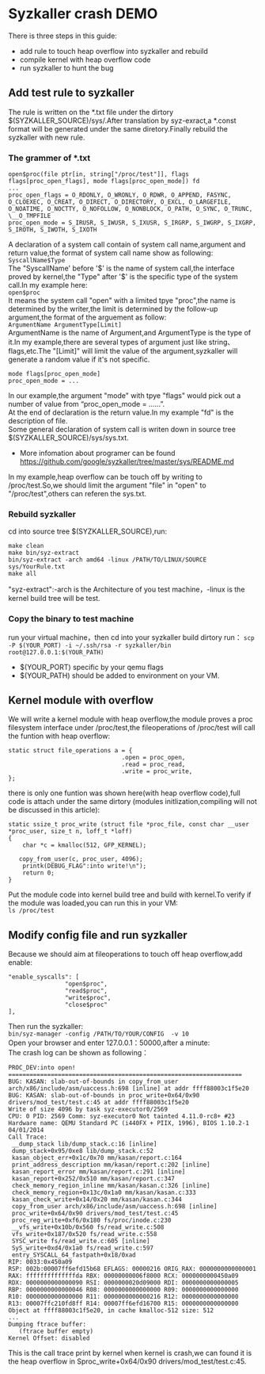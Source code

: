 # Syzkaller crash DEMO
There is three steps in this guide:
- add rule to touch heap overflow into syzkaller and rebuild
- compile kernel with heap overflow code
- run syzkaller to hunt the bug

## Add test rule to syzkaller  
The rule is written on the *.txt file under the dirtory $(SYZKALLER_SOURCE)/sys/.After  translation by syz-exract,a *.const format will be generated under the same diretory.Finally rebuild the syzkaller with new rule.

### The grammer of *.txt  
```
open$proc(file ptr[in, string["/proc/test"]], flags flags[proc_open_flags], mode flags[proc_open_mode]) fd
...
proc_open_flags = O_RDONLY, O_WRONLY, O_RDWR, O_APPEND, FASYNC, O_CLOEXEC, O_CREAT, O_DIRECT, O_DIRECTORY, O_EXCL, O_LARGEFILE, O_NOATIME, O_NOCTTY, O_NOFOLLOW, O_NONBLOCK, O_PATH, O_SYNC, O_TRUNC, \__O_TMPFILE
proc_open_mode = S_IRUSR, S_IWUSR, S_IXUSR, S_IRGRP, S_IWGRP, S_IXGRP, S_IROTH, S_IWOTH, S_IXOTH
```

A declaration of a system call contain of system call name,argument and return value,the format of system call name show as following:  
`SyscallName$Type`  
The "SyscallName' before '$' is the name of system call,the interface proved by kernel,the "Type" after '$' is the specific type of the system call.In my example here:  
`open$proc`  
It means the system call "open" with a limited tpye "proc",the name is determined by the writer,the limit is determined by the follow-up argument,the format of the arguement as follow:  
`ArgumentName ArgumentType[Limit]`  
ArgumentName is the name of Argument,and ArgumentType is the type of it.In my example,there are several types of argument just like string、flags,etc.The "[Limit]" will limit the value of the argument,syzkaller will generate a random value if it's not specific.  
```
mode flags[proc_open_mode]
proc_open_mode = ...
```
In our example,the argument "mode" with tpye "flags" would pick out a number of value from “proc_open_mode = ......”.  
At the end of declaration is the return value.In my example "fd" is the description of file.  
Some general declaration of system call is writen down in source tree $(SYZKALLER_SOURCE)/sys/sys.txt.  
- More infomation about programer can be found   https://github.com/google/syzkaller/tree/master/sys/README.md  

In my example,heap overflow can be touch off by writing to /proc/test.So,we should limit the argument "file" in "open" to "/proc/test",others can referen the sys.txt.

### Rebuild syzkaller  
cd into source tree $(SYZKALLER_SOURCE),run:
```
make clean
make bin/syz-extract
bin/syz-extract -arch amd64 -linux /PATH/TO/LINUX/SOURCE sys/YourRule.txt
make all
```
"syz-extract":-arch is the Architecture of you test machine，-linux is the kernel build tree will be test.  
### Copy the binary to test machine  
run your virtual machine，then cd into your syzkaller build dirtory run：
`scp -P $(YOUR_PORT) -i ~/.ssh/rsa -r syzkaller/bin root@127.0.0.1:$(YOUR_PATH)`  
- $(YOUR_PORT) specific by your qemu flags
- $(YOUR_PATH) should be added to environment on your VM.

## Kernel module with overflow
We will write a kernel module with heap overflow,the module proves a proc filesystem interface under /proc/test,the fileoperations of /proc/test will call the funtion with heap overflow:
```
static struct file_operations a = {
                                .open = proc_open,
                                .read = proc_read,
                                .write = proc_write,
};
```
there is only one funtion was shown here(with heap overflow code),full code is attach under the same dirtory (modules initlization,compiling will not be discussed in this article):
```
static ssize_t proc_write (struct file *proc_file, const char __user *proc_user, size_t n, loff_t *loff)
{
    char *c = kmalloc(512, GFP_KERNEL);

   copy_from_user(c, proc_user, 4096);
    printk(DEBUG_FLAG":into write!\n");
    return 0;
}
```
Put the module code into kernel build tree and build with kernel.To verify if the module  was loaded,you can run this in your VM:  
`ls /proc/test`  

## Modify config file and run syzkaller  
Because we should aim at fileoperations to touch off heap overflow,add enable:
```
"enable_syscalls": [
                "open$proc",
                "read$proc",
                "write$proc",
                "close$proc"
],
```
Then run the syzkaller:  
`bin/syz-manager -config /PATH/TO/YOUR/CONFIG  -v 10`  
Open your browser and enter 127.0.0.1：50000,after a minute:  
The crash log can be shown as following：
```
PROC_DEV:into open!
==================================================================
BUG: KASAN: slab-out-of-bounds in copy_from_user arch/x86/include/asm/uaccess.h:698 [inline] at addr ffff88003c1f5e20
BUG: KASAN: slab-out-of-bounds in proc_write+0x64/0x90 drivers/mod_test/test.c:45 at addr ffff88003c1f5e20
Write of size 4096 by task syz-executor0/2569
CPU: 0 PID: 2569 Comm: syz-executor0 Not tainted 4.11.0-rc8+ #23
Hardware name: QEMU Standard PC (i440FX + PIIX, 1996), BIOS 1.10.2-1 04/01/2014
Call Trace:
 __dump_stack lib/dump_stack.c:16 [inline]
 dump_stack+0x95/0xe8 lib/dump_stack.c:52
 kasan_object_err+0x1c/0x70 mm/kasan/report.c:164
 print_address_description mm/kasan/report.c:202 [inline]
 kasan_report_error mm/kasan/report.c:291 [inline]
 kasan_report+0x252/0x510 mm/kasan/report.c:347
 check_memory_region_inline mm/kasan/kasan.c:326 [inline]
 check_memory_region+0x13c/0x1a0 mm/kasan/kasan.c:333
 kasan_check_write+0x14/0x20 mm/kasan/kasan.c:344
 copy_from_user arch/x86/include/asm/uaccess.h:698 [inline]
 proc_write+0x64/0x90 drivers/mod_test/test.c:45
 proc_reg_write+0xf6/0x180 fs/proc/inode.c:230
 __vfs_write+0x10b/0x560 fs/read_write.c:508
 vfs_write+0x187/0x520 fs/read_write.c:558
 SYSC_write fs/read_write.c:605 [inline]
 SyS_write+0xd4/0x1a0 fs/read_write.c:597
 entry_SYSCALL_64_fastpath+0x18/0xad
RIP: 0033:0x450a09
RSP: 002b:00007ff6efd15b68 EFLAGS: 00000216 ORIG_RAX: 0000000000000001
RAX: ffffffffffffffda RBX: 00000000006f8000 RCX: 0000000000450a09
RDX: 0000000000000090 RSI: 0000000020d09000 RDI: 0000000000000005
RBP: 0000000000000046 R08: 0000000000000000 R09: 0000000000000000
R10: 0000000000000000 R11: 0000000000000216 R12: 0000000000000000
R13: 00007ffc210fd8ff R14: 00007ff6efd16700 R15: 0000000000000000
Object at ffff88003c1f5e20, in cache kmalloc-512 size: 512
...
Dumping ftrace buffer:
   (ftrace buffer empty)
Kernel Offset: disabled
```
This is the call trace print by kernel when kernel is crash,we can found it is the heap overflow in Sproc_write+0x64/0x90 drivers/mod_test/test.c:45.
